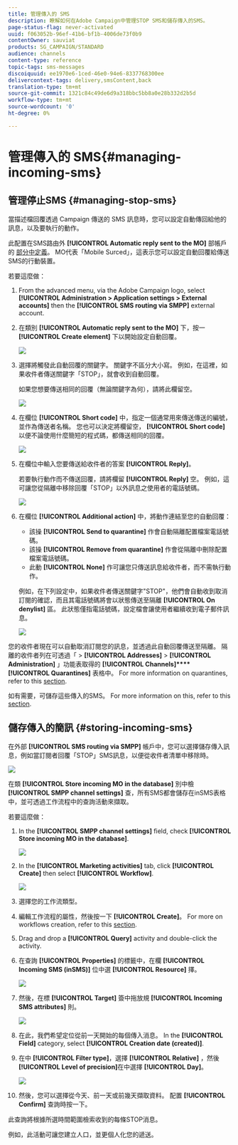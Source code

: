 ```yaml
---
title: 管理傳入的 SMS
description: 瞭解如何在Adobe Campaign中管理STOP SMS和儲存傳入的SMS。
page-status-flag: never-activated
uuid: f063052b-96ef-41b6-bf1b-4006de73f0b9
contentOwner: sauviat
products: SG_CAMPAIGN/STANDARD
audience: channels
content-type: reference
topic-tags: sms-messages
discoiquuid: ee1970e6-1ced-46e0-94e6-8337768300ee
delivercontext-tags: delivery,smsContent,back
translation-type: tm+mt
source-git-commit: 1321c84c49de6d9a318bbc5bb8a0e28b332d2b5d
workflow-type: tm+mt
source-wordcount: '0'
ht-degree: 0%

---
```



# 管理傳入的 SMS{#managing-incoming-sms}

## 管理停止SMS {#managing-stop-sms}

當描述檔回覆透過 Campaign 傳送的 SMS 訊息時，您可以設定自動傳回給他的訊息，以及要執行的動作。

此配置在SMS路由外 **[!UICONTROL Automatic reply sent to the MO]** 部帳戶的 [部分中定義](../../administration/using/configuring-sms-channel.md#defining-an-sms-routing)。 MO代表「Mobile Surced」，這表示您可以設定自動回覆給傳送SMS的行動裝置。

若要這麼做：

1. From the advanced menu, via the Adobe Campaign logo, select **[!UICONTROL Administration > Application settings > External accounts]** then the **[!UICONTROL SMS routing via SMPP]** external account.
1. 在類別 **[!UICONTROL Automatic reply sent to the MO]** 下，按一 **[!UICONTROL Create element]** 下以開始設定自動回覆。

   ![](assets/sms_mo_1.png)

1. 選擇將觸發此自動回覆的關鍵字。 關鍵字不區分大小寫。 例如，在這裡，如果收件者傳送關鍵字「STOP」，就會收到自動回覆。

   如果您想要傳送相同的回覆（無論關鍵字為何），請將此欄留空。

   ![](assets/sms_mo_2.png)

1. 在欄位 **[!UICONTROL Short code]** 中，指定一個通常用來傳送傳送的編號，並作為傳送者名稱。 您也可以決定將欄留空， **[!UICONTROL Short code]** 以便不論使用什麼簡短的程式碼，都傳送相同的回覆。

   ![](assets/sms_mo_4.png)

1. 在欄位中輸入您要傳送給收件者的答案 **[!UICONTROL Reply]**。

   若要執行動作而不傳送回覆，請將欄留 **[!UICONTROL Reply]** 空。 例如，這可讓您從隔離中移除回覆「STOP」以外訊息之使用者的電話號碼。

   ![](assets/sms_mo_3.png)

1. 在欄位 **[!UICONTROL Additional action]** 中，將動作連結至您的自動回覆：

   * 該操 **[!UICONTROL Send to quarantine]** 作會自動隔離配置檔案電話號碼。
   * 該操 **[!UICONTROL Remove from quarantine]** 作會從隔離中刪除配置檔案電話號碼。
   * 此動 **[!UICONTROL None]** 作可讓您只傳送訊息給收件者，而不需執行動作。

   例如，在下列設定中，如果收件者傳送關鍵字&quot;STOP&quot;，他們會自動收到取消訂閱的確認，而且其電話號碼將會以狀態傳送至隔離 **[!UICONTROL On denylist]** 區。 此狀態僅指電話號碼，設定檔會讓使用者繼續收到電子郵件訊息。

   ![](assets/sms_mo.png)

您的收件者現在可以自動取消訂閱您的訊息，並透過此自動回覆傳送至隔離。 隔離的收件者列在可透過「 > **[!UICONTROL Addresses]** > **[!UICONTROL Administration]** 」功能表取得的 **[!UICONTROL Channels]****[!UICONTROL Quarantines]** 表格中。 For more information on quarantines, refer to this [section](../../sending/using/understanding-quarantine-management.md).

如有需要，可儲存這些傳入的SMS。 For more information on this, refer to this [section](#storing-incoming-sms).

## 儲存傳入的簡訊 {#storing-incoming-sms}

在外部 **[!UICONTROL SMS routing via SMPP]** 帳戶中，您可以選擇儲存傳入訊息，例如當訂閱者回覆「STOP」SMS訊息，以便從收件者清單中移除時。

![](assets/sms_config_mo_1.png)

在類 **[!UICONTROL Store incoming MO in the database]** 別中檢 **[!UICONTROL SMPP channel settings]** 查，所有SMS都會儲存在inSMS表格中，並可透過工作流程中的查詢活動來擷取。

若要這麼做：

1. In the **[!UICONTROL SMPP channel settings]** field, check **[!UICONTROL Store incoming MO in the database]**.

   ![](assets/sms_config_mo_2.png)

1. In the **[!UICONTROL Marketing activities]** tab, click **[!UICONTROL Create]** then select **[!UICONTROL Workflow]**.

   ![](assets/sms_config_mo_3.png)

1. 選擇您的工作流類型。
1. 編輯工作流程的屬性，然後按一下 **[!UICONTROL Create]**。 For more on workflows creation, refer to this [section](../../automating/using/building-a-workflow.md).
1. Drag and drop a **[!UICONTROL Query]** activity and double-click the activity.
1. 在查詢 **[!UICONTROL Properties]** 的標籤中，在欄 **[!UICONTROL Incoming SMS (inSMS)]** 位中選 **[!UICONTROL Resource]** 擇。

   ![](assets/sms_config_mo_4.png)

1. 然後，在標 **[!UICONTROL Target]** 簽中拖放規 **[!UICONTROL Incoming SMS attributes]** 則。

   ![](assets/sms_config_mo_5.png)

1. 在此，我們希望定位從前一天開始的每個傳入消息。 In the **[!UICONTROL Field]** category, select **[!UICONTROL Creation date (created)]**.
1. 在中 **[!UICONTROL Filter type]**，選擇 **[!UICONTROL Relative]** ，然後 **[!UICONTROL Level of precision]**&#x200B;在中選擇 **[!UICONTROL Day]**。

   ![](assets/sms_config_mo_6.png)

1. 然後，您可以選擇從今天、前一天或前幾天擷取資料。 配置 **[!UICONTROL Confirm]** 查詢時按一下。

此查詢將根據所選時間範圍檢索收到的每條STOP消息。

例如，此活動可讓您建立人口，並更個人化您的遞送。
